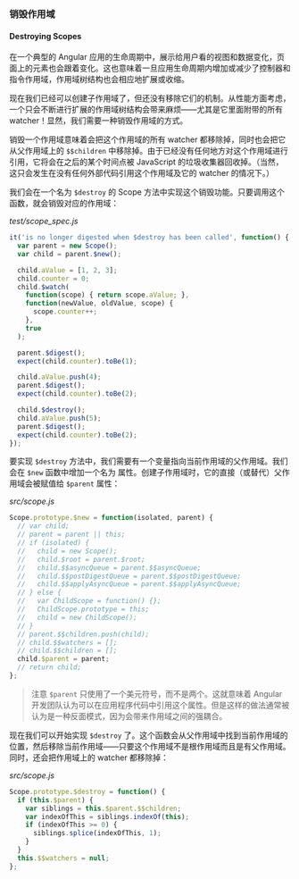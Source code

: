 ### 销毁作用域

#### Destroying Scopes

在一个典型的 Angular 应用的生命周期中，展示给用户看的视图和数据变化，页面上的元素也会跟着变化。这也意味着一旦应用生命周期内增加或减少了控制器和指令作用域，作用域树结构也会相应地扩展或收缩。

现在我们已经可以创建子作用域了，但还没有移除它们的机制。从性能方面考虑，一个只会不断进行扩展的作用域树结构会带来麻烦——尤其是它里面附带的所有 watcher！显然，我们需要一种销毁作用域的方式。

销毁一个作用域意味着会把这个作用域的所有 watcher 都移除掉，同时也会把它从父作用域上的 `$$children` 中移除掉。由于已经没有任何地方对这个作用域进行引用，它将会在之后的某个时间点被 JavaScript 的垃圾收集器回收掉。（当然，这只会发生在没有任何外部代码引用这个作用域及它的 watcher 的情况下。）

我们会在一个名为 `$destroy` 的 Scope 方法中实现这个销毁功能。只要调用这个函数，就会销毁对应的作用域：

_test/scope\_spec.js_

```js
it('is no longer digested when $destroy has been called', function() {
  var parent = new Scope();
  var child = parent.$new();

  child.aValue = [1, 2, 3];
  child.counter = 0;
  child.$watch(
    function(scope) { return scope.aValue; },
    function(newValue, oldValue, scope) {
      scope.counter++;
    },
    true
  );

  parent.$digest();
  expect(child.counter).toBe(1);

  child.aValue.push(4);
  parent.$digest();
  expect(child.counter).toBe(2);

  child.$destroy();
  child.aValue.push(5);
  parent.$digest();
  expect(child.counter).toBe(2);
});
```

要实现 `$destroy` 方法中，我们需要有一个变量指向当前作用域的父作用域。我们会在 `$new` 函数中增加一个名为 属性。创建子作用域时，它的直接（或替代）父作用域会被赋值给 `$parent` 属性：

_src/scope.js_

```js
Scope.prototype.$new = function(isolated, parent) {
  // var child;
  // parent = parent || this;
  // if (isolated) {
  //   child = new Scope();
  //   child.$root = parent.$root;
  //   child.$$asyncQueue = parent.$$asyncQueue;
  //   child.$$postDigestQueue = parent.$$postDigestQueue;
  //   child.$$applyAsyncQueue = parent.$$applyAsyncQueue;
  // } else {
  //   var ChildScope = function() {};
  //   ChildScope.prototype = this;
  //   child = new ChildScope();
  // }
  // parent.$$children.push(child);
  // child.$$watchers = [];
  // child.$$children = [];
  child.$parent = parent;
  // return child;
};
```

> 注意 `$parent` 只使用了一个美元符号，而不是两个。这就意味着 Angular 开发团队认为可以在应用程序代码中引用这个属性。但是这样的做法通常被认为是一种反面模式，因为会带来作用域之间的强耦合。

现在我们可以开始实现 `$destroy` 了。这个函数会从父作用域中找到当前作用域的位置，然后移除当前作用域——只要这个作用域不是根作用域而且是有父作用域。同时，还会把作用域上的 watcher 都移除掉：

_src/scope.js_

```js
Scope.prototype.$destroy = function() {
  if (this.$parent) {
    var siblings = this.$parent.$$children;
    var indexOfThis = siblings.indexOf(this);
    if (indexOfThis >= 0) {
      siblings.splice(indexOfThis, 1);
    }
  }
  this.$$watchers = null;
};
```



